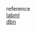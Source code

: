 reference     
[labml](https://nn.labml.ai/resnet/index.html)    
[dbn](https://github.com/ndb796/Deep-Learning-Paper-Review-and-Practice/blob/master/code_practices/Attention_is_All_You_Need_Tutorial_(German_English).ipynb)
